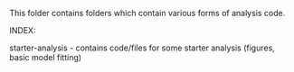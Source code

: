 This folder contains folders which contain various forms of analysis code.

INDEX:

starter-analysis - contains code/files for some starter analysis (figures, basic model fitting)


